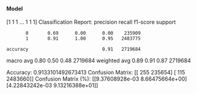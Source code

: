 #### Model
[1 1 1 ... 1 1 1]
Classification Report:
              precision    recall  f1-score   support

           0       0.69      0.00      0.00    235909
           1       0.91      1.00      0.95   2483775

    accuracy                           0.91   2719684
   macro avg       0.80      0.50      0.48   2719684
weighted avg       0.89      0.91      0.87   2719684

Accuracy: 0.9133101492673413
Confusion Matrix:
[[    255  235654]
 [    115 2483660]]
Confusion Matrix (%):
[[9.37608928e-03 8.66475664e+00]
 [4.22843242e-03 9.13216388e+01]]
